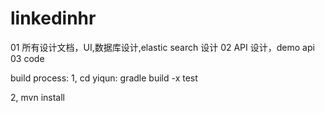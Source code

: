 # linkedinhr

01  所有设计文档，UI,数据库设计,elastic search 设计
02  API 设计，demo api
03  code



build process:
1, cd yiqun:
gradle build -x test


2, mvn install

